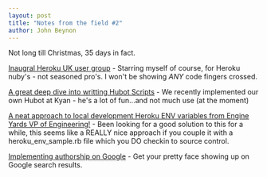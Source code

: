 ```yaml
---
layout: post
title: "Notes from the field #2" 
author: John Beynon
---
```


Not long till Christmas, 35 days in fact.

[Inaugral Heroku UK user group](http://skillsmatter.com/event/ajax-ria/intro-to-heroku) - Starring myself of course, for Heroku nuby's - not seasoned pro's. I won't be showing *ANY* code fingers crossed.

[A great deep dive into writting Hubot Scripts](http://jonmagic.com/blog/archives/2011/10/28/hubot-scripts-explained/) - We recently implemented our own Hubot at Kyan - he's a lot of fun...and not much use (at the moment)

[A neat approach to local development Heroku ENV variables from Engine Yards VP of Engineering!](http://tammersaleh.com/posts/managing-heroku-environment-variables-for-local-development) - Been looking for a good solution to this for a while, this seems like a REALLY nice approach if you couple it with a heroku_env_sample.rb file which you DO checkin to source control.

[Implementing authorship on Google](http://imjustcreative.com/implementing-google-authorship-markup-on-your-website/2011/07/07/) - Get your pretty face showing up on Google search results.